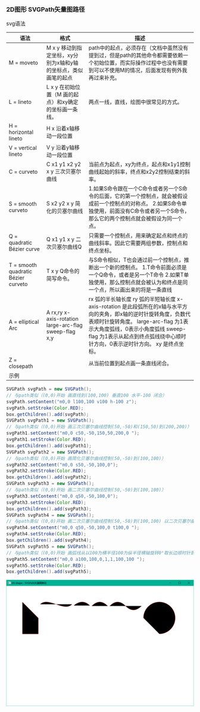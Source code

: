 ### 2D图形 SVGPath矢量图路径

svg语法

| 语法                                  | 格式                                                    | 描述                                                                                                                                                                     |
| ----------------------------------- | ----------------------------------------------------- | ---------------------------------------------------------------------------------------------------------------------------------------------------------------------- |
| M = moveto                          | M x y 移动到指定坐标，xy分别为x轴和y轴的坐标点，类似画笔的起点                  | path中的起点，必须存在（文档中虽然没有提到过，但是path的其他命令都需要依赖一个初始位置，而实际操作过程中也没有需要到可以不使用M的情况，后面发现有例外我再过来补充。                                                                                 |
| L = lineto                          | L x y 在初始位置（M 画的起点）和xy确定的坐标画一条线。                      | 两点一线，直线，绘图中很常见的方式。                                                                                                                                                     |
| H = horizontal lineto               | H x 沿着x轴移动一段位置                                        |                                                                                                                                                                        |
| V = vertical lineto                 | V y 沿着y轴移动一段位置                                        |                                                                                                                                                                        |
| C = curveto                         | C x1 y1 x2 y2 x y  三次贝塞尔曲线                            | 当前点为起点，xy为终点，起点和x1y1控制曲线起始的斜率，终点和x2y2控制结束的斜率。                                                                                                                          |
| S = smooth curveto                  | S x2 y2 x y  简化的贝塞尔曲线                                 | 1.如果S命令跟在一个C命令或者另一个S命令的后面，它的第一个控制点，就会被假设成前一个控制点的对称点。 2.如果S命令单独使用，前面没有C命令或者另一个S命令，那么它的两个控制点就会被假设为同一个点。                                                                  |
| Q = quadratic Bézier curve          | Q x1 y1 x y  二次贝塞尔曲线Q                                 | 只需要一个控制点，用来确定起点和终点的曲线斜率。因此它需要两组参数，控制点和终点坐标。                                                                                                                            |
| T = smooth quadratic Bézier curveto | T x y Q命令的简写命令。                                       | 与S命令相似，T也会通过前一个控制点，推断出一个新的控制点。 1.T命令前面必须是一个Q命令，或者是另一个T命令 2.如果T单独使用，那么控制点就会被认为和终点是同一个点，所以画出来的将是一条直线                                                                     |
| A = elliptical Arc                  | A rx,ry x-axis-rotation large-arc-flag sweep-flag x,y | rx 弧的半长轴长度 ry 弧的半短轴长度 x-axis-rotation 是此段弧所在的x轴与水平方向的夹角，即x轴的逆时针旋转角度，负数代表顺时针旋转角度。 large-arc-flag 为1表示大角度弧线，0表示小角度弧线 sweep-flag 为1表示从起点到终点弧线绕中心顺时针方向，0表示逆时针方向。 xy 是终点坐标。 |
| Z = closepath                       |                                                       | 从当前位置到起点画一条直线闭合。                                                                                                                                                       |
| 示例                                  |                                                       |                                                                                                                                                                        |

```java
SVGPath svgPath = new SVGPath();  
// 与path类似（(0,0)开始 画直线到(100,100) 垂直100 水平-100 闭合）  
svgPath.setContent("m0,0 l100,100 v100 h-100 z");  
svgPath.setStroke(Color.RED);  
box.getChildren().add(svgPath);  
SVGPath svgPath1 = new SVGPath();  
// 与path类似（(0,0)开始 画三次贝塞尔曲线控制(50,-50)和(150,50)到(200,200)）  
svgPath1.setContent("m0,0 c50,-50,150,50,200,0 ");  
svgPath1.setStroke(Color.RED);  
box.getChildren().add(svgPath1);  
SVGPath svgPath2 = new SVGPath();  
// 与path类似（(0,0)开始 画简化贝塞尔曲线控制(50,-50)到(100,100)）  
svgPath2.setContent("m0,0 s50,-50,100,0");  
svgPath2.setStroke(Color.RED);  
box.getChildren().add(svgPath2);  
SVGPath svgPath3 = new SVGPath();  
// 与path类似（(0,0)开始 画二次贝塞尔曲线控制(50,-50)到(100,100)）  
svgPath3.setContent("m0,0 q50,-50,100,0");  
svgPath3.setStroke(Color.RED);  
box.getChildren().add(svgPath3);  
SVGPath svgPath4 = new SVGPath();  
// 与path类似（(0,0)开始 画二次贝塞尔曲线控制(50,-50)到(100,100) 以二次贝塞尔曲线控制点(50,-50)的中心对称点为控制点画到(100,0)）  
svgPath4.setContent("m0,0 q50,-50,100,0 t100,0 ");  
svgPath4.setStroke(Color.RED);  
box.getChildren().add(svgPath4);  
SVGPath svgPath5 = new SVGPath();  
// 与path类似（(0,0)开始 画弧线从以100为横半径100为纵半径横轴旋转0°取长边顺时针到(100,100)）  
svgPath5.setContent("m0,0 a100,100,0,1,1,100,100 ");  
svgPath5.setStroke(Color.RED);  
box.getChildren().add(svgPath5);
```

![](../assets/Pasted%20image%2020220617224532.png)